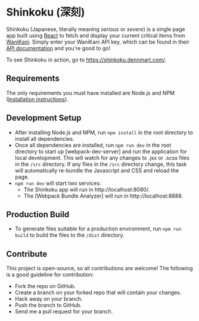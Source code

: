 # Shinkoku (深刻)

Shinkoku (Japanese, literally meaning *serious* or *severe*) is a single page app built using [React](http://facebook.github.io/react/) to fetch and display your current critical items from [WaniKani](https://www.wanikani.com/). Simply enter your WaniKani API key, which can be found in their [API documentation](https://www.wanikani.com/api) and you're good to go!

To see Shinkoku in action, go to https://shinkoku.dennmart.com/.

## Requirements

The only requirements you must have installed are Node.js and NPM ([Installation instructions](https://docs.npmjs.com/getting-started/installing-node)).

## Development Setup

* After installing Node.js and NPM, run `npm install` in the root directory to install all dependencies.
* Once all dependencies are installed, run `npm run dev` in the root directory to start up [webpack-dev-server] and run the application for local development. This will watch for any changes to .jsx or .scss files in the `/src` directory. If any files in the `/src` directory change, this task will automatically re-bundle the Javascript and CSS and reload the page.
* `npm run dev` will start two services:
  * The Shinkoku app will run in http://localhost:8080/.
  * The [Webpack Bundle Analyzer] will run in http://localhost:8888.

## Production Build

* To generate files suitable for a production environment, run `npm run build` to build the files to the `/dist` directory.

## Contribute

This project is open-source, so all contributions are welcome! The following is a good guideline for contribution:

* Fork the repo on GitHub.
* Create a branch on your forked repo that will contain your changes.
* Hack away on your branch.
* Push the branch to GitHub.
* Send me a pull request for your branch.
